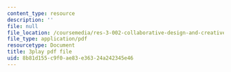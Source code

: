 ```yaml
---
content_type: resource
description: ''
file: null
file_location: /coursemedia/res-3-002-collaborative-design-and-creative-expression-with-arduino-microcontrollers-january-iap-2017/8b81d155c9f0ae83e36324a242345e46_4pPggNBGK88.pdf
file_type: application/pdf
resourcetype: Document
title: 3play pdf file
uid: 8b81d155-c9f0-ae83-e363-24a242345e46
---
```


